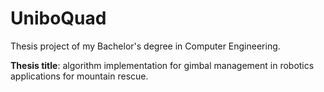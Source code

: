 # UniboQuad
Thesis project of my Bachelor's degree in Computer Engineering.

**Thesis title**: algorithm implementation for gimbal management in robotics applications for mountain rescue.
